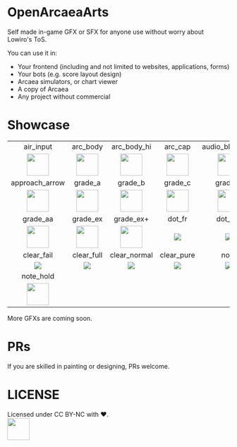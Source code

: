 # OpenArcaeaArts

Self made in-game GFX or SFX for anyone use without worry about Lowiro's ToS.

You can use it in:
 - Your frontend (including and not limited to websites, applications, forms)
 - Your bots (e.g. score layout design)
 - Arcaea simulators, or chart viewer
 - A copy of Arcaea
 - Any project without commercial

# Showcase
|      |      |      |      |      |
| :--: | :--: | :--: | :--: | :--: |
| air_input | arc_body | arc_body_hi | arc_cap | audio_bluetooth |
| <image src="img/air_input.png" height=50> | <image src="img/arc_body.png" height=50> | <image src="img/arc_body_hi.png" height=50> | <image src="img/arc_cap.png" height=50> | <image src="./img/audio_bluetooth.png" height=50> |
| approach_arrow | grade_a | grade_b | grade_c | grade_d |
| <image src= "img/approach_arrow.png" height=50> | <image src= "img/grade_a.png" height=50> | <image src= "img/grade_b.png" height=50> | <image src= "img/grade_c.png" height=50> | <image src= "img/grade_d.png" height=50> |
| grade_aa | grade_ex | grade_ex+ | dot_fr | dot_pm
| <image src= "img/grade_aa.png" height=50> | <image src= "img/grade_ex.png" height=50> | <image src= "img/grade_ex+.png" height=50> | <image src= "img/dot_fr.png"> | <image src= "img/dot_pm.png"> |
| clear_fail | clear_full | clear_normal | clear_pure | note |
| <image src= "img/clear_fail.png"> | <image src= "img/clear_full.png"> | <image src= "img/clear_normal.png"> | <image src= "img/clear_pure.png"> | <image src= "img/note.png"> |
| note_hold |
| <image src= "img/note_hold.png" height=50> |

More GFXs are coming soon.

# PRs
If you are skilled in painting or designing, PRs welcome.

# LICENSE
Licensed under CC BY-NC with ❤.  
<image src="res/by-nc.png" height=50>
